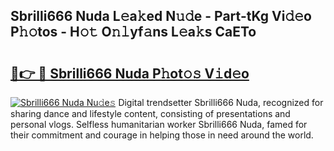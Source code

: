 ## Sbrilli666 Nuda L𝚎a𝚔ed N𝚞𝚍e - Part-tKg Vi𝚍𝚎o P𝚑𝚘tos - H𝚘𝚝 O𝚗𝚕yf𝚊ns L𝚎a𝚔s CaETo

# <h2><a href="http://kf9ho39.oniu.top/?m=Sbrilli666+Nuda">🔗👉 🔴 Sbrilli666 Nuda P𝚑ot𝚘𝚜 V𝚒d𝚎o</a></h2>

[![Sbrilli666 Nuda Nu𝚍e𝚜](https://i.imgur.com/0qMVB7G.gif)](http://kf9ho39.oniu.top/?m=Sbrilli666+Nuda)
Digital trendsetter Sbrilli666 Nuda, recognized for sharing dance and lifestyle content, consisting of presentations and personal vlogs. Selfless humanitarian worker Sbrilli666 Nuda, famed for their commitment and courage in helping those in need around the world.  
